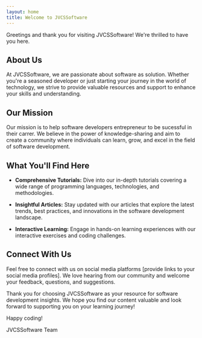 ```yaml
---
layout: home
title: Welcome to JVCSSoftware
---
```


Greetings and thank you for visiting JVCSSoftware! We're thrilled to have you here.

## About Us

At JVCSSoftware, we are passionate about software as solution. Whether you're a seasoned developer or just starting your journey in the world of technology, we strive to provide valuable resources and support to enhance your skills and understanding.

## Our Mission

Our mission is to help software developers entrepreneur to be sucessful in their carrer. We believe in the power of knowledge-sharing and aim to create a community where individuals can learn, grow, and excel in the field of software development.

## What You'll Find Here

- **Comprehensive Tutorials:** Dive into our in-depth tutorials covering a wide range of programming languages, technologies, and methodologies.

- **Insightful Articles:** Stay updated with our articles that explore the latest trends, best practices, and innovations in the software development landscape.

- **Interactive Learning:** Engage in hands-on learning experiences with our interactive exercises and coding challenges.

## Connect With Us

Feel free to connect with us on social media platforms [provide links to your social media profiles]. We love hearing from our community and welcome your feedback, questions, and suggestions.

Thank you for choosing JVCSSoftware as your resource for software development insights. We hope you find our content valuable and look forward to supporting you on your learning journey!

Happy coding!

JVCSSoftware Team
